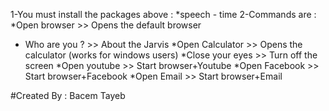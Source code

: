 1-You must install the packages above :
*speech - time 
2-Commands are :
*Open browser >> Opens the default browser
* Who are you ? >> About the Jarvis
*Open Calculator >> Opens the calculator (works for windows users)
*Close your eyes >> Turn off the screen 
*Open youtube >> Start browser+Youtube
*Open Facebook >> Start browser+Facebook
*Open Email >> Start browser+Email

#Created By : Bacem Tayeb
